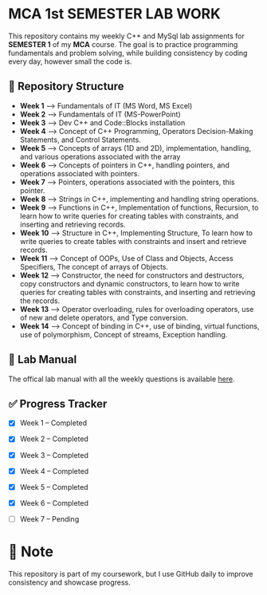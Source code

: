 
# MCA 1st SEMESTER LAB WORK

This repository contains my weekly C++ and MySql lab assignments for **SEMESTER 1** of my **MCA** course. The goal is to practice programming fundamentals and problem solving, while building consistency by coding every day, however small the code is.


## 📂 Repository Structure
- **Week 1** --> Fundamentals of IT (MS Word, MS Excel)
- **Week 2** --> Fundamentals of IT (MS-PowerPoint)
- **Week 3** --> Dev C++ and Code::Blocks installation
- **Week 4** --> Concept of C++ Programming, Operators       Decision-Making Statements, and Control Statements.
- **Week 5** --> Concepts of arrays (1D and 2D), implementation, handling, and various operations associated with the array
- **Week 6** --> Concepts of pointers in C++, handling pointers, and operations associated with pointers.
- **Week 7** --> Pointers, operations associated with the pointers, this pointer.
- **Week 8** --> Strings in C++, implementing and handling string operations.
- **Week 9** --> Functions in C++, Implementation of functions, Recursion, to learn how to write queries for creating tables with constraints, and inserting and retrieving records.
- **Week 10** --> Structure in C++, Implementing Structure, To learn how to write queries to create tables with constraints and insert and retrieve records.
- **Week 11** --> Concept of OOPs, Use of Class and Objects, Access Specifiers, The concept of arrays of Objects.
- **Week 12** --> Constructor, the need for constructors and destructors, copy constructors and dynamic constructors, to learn how to write queries for creating tables with constraints, and inserting and retrieving the records.
- **Week 13** --> Operator overloading, rules for overloading operators, use of new and delete operators, and Type conversion. 
- **Week 14** --> Concept of binding in C++, use of binding, virtual functions, use of polymorphism, Concept of streams, Exception handling.


## 📖 Lab Manual
The offical lab manual with all the weekly questions is available [here](./lab_manual_CAMS1P01.pdf).


## ✅ Progress Tracker
- [x]  Week 1 – Completed  
- [x]  Week 2 – Completed  
- [x]  Week 3 – Completed
- [x]  Week 4 – Completed
- [x]  Week 5 – Completed
- [x]  Week 6 – Completed
- [ ]  Week 7 – Pending


# 📌 Note
This repository is part of my coursework, but I use GitHub daily to improve consistency and showcase progress.  
